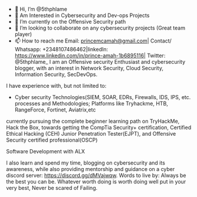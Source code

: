 - 👋 Hi, I’m @5thphlame
- 👀 Am Interested in  Cybersecurity and Dev-ops Projects
- 🌱 I’m currently on the Offensive Security path
- 💞️ I’m looking to collaborate on any cybersecurity projects (Great team player)
- 📫 How to reach me Email: princemcamah@gmail.com| Contact/ Whatsapp: +2348107486462|linkedIn: https://www.linkedin.com/in/prince-amah-1b6895116| Twitter: @5thphlame_
I am an Offensive security Enthusiast and cybersecurity blogger, with an interest in Network Security, Cloud Security, Information Security, SecDevOps.

I have experience with, but not limited to:
- Cyber security Technologies(SIEM, SOAR, EDRs, Firewalls, IDS, IPS, etc. processes and Methodologies; Platforms like Tryhackme, HTB, RangeForce, Fortinet, Aviatrix,etc

currently pursuing the complete beginner learning path on TryHackMe, Hack the Box,  towards getting the CompTia Security+ certification, Certified Ethical Hacking (CEH) Junior Penetration Tester(EJPT), and Offensive Security certified professional(OSCP)

Software Development with ALX

I also learn and spend my time, blogging on cybersecurity and its awareness, while also providing mentorship and guidance on a cyber discord server: https://discord.gg/dMVajwqw.
Words to live by:
Always be the best you can be. 
Whatever worth doing is worth doing well put in your very best, 
Never be scared of Failing.

<!---
5thphlame/5thphlame is a ✨ special ✨ repository because its `README.md` (this file) appears on your GitHub profile.
You can click the Preview link to take a look at your changes.
--->
